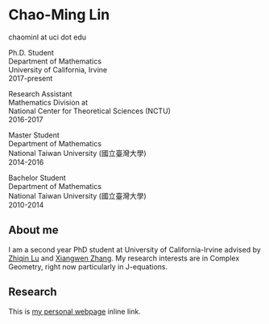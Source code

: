 # Chao-Ming Lin


chaominl at uci dot edu

Ph.D. Student  
Department of Mathematics  
University of California, Irvine   
2017-present


Research Assistant  
Mathematics Division at  
National Center for Theoretical Sciences (NCTU)  
2016-2017  

Master Student  
Department of Mathematics  
National Taiwan University (國立臺灣大學)  
2014-2016  

Bachelor Student  
Department of Mathematics  
National Taiwan University (國立臺灣大學)  
2010-2014



## About me
I am a second year PhD student at University of California-Irvine advised by [Zhiqin Lu](https://www.math.uci.edu/~zlu/) and [Xiangwen Zhang](https://www.math.uci.edu/~xiangwen/). My research interests are in Complex Geometry, right now particularly in J-equations.

## Research
This is [my personal webpage](https://chaominl.github.io) inline link.
